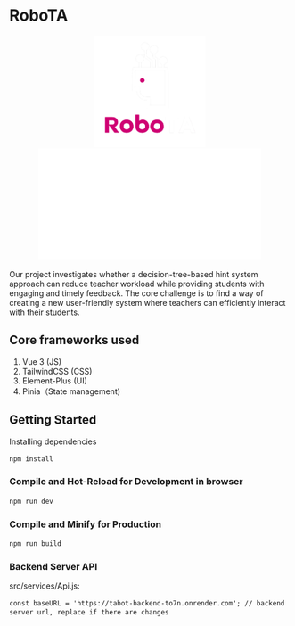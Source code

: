 # RoboTA
<p align="center">
  <img src="public/logo.png" width="200">
  <img src="public/UTlogo.png" width="400">
</p>

Our project investigates whether a decision-tree-based hint system approach can reduce teacher workload while providing students with engaging and timely feedback. The core challenge is to find a way of creating a new user-friendly system where teachers can efficiently interact with their students.

## Core frameworks used 
1. Vue 3 (JS)
2. TailwindCSS (CSS)
3. Element-Plus (UI)
4. Pinia（State management)


## Getting Started
Installing dependencies
```sh
npm install
```

### Compile and Hot-Reload for Development in browser

```sh
npm run dev
```

### Compile and Minify for Production

```sh
npm run build
```

### Backend Server API
src/services/Api.js:
```
const baseURL = 'https://tabot-backend-to7n.onrender.com'; // backend server url, replace if there are changes
```
